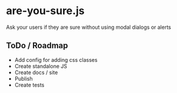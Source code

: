 # are-you-sure.js
Ask your users if they are sure without using modal dialogs or alerts

## ToDo / Roadmap
* Add config for adding css classes
* Create standalone JS
* Create docs / site
* Publish
* Create tests